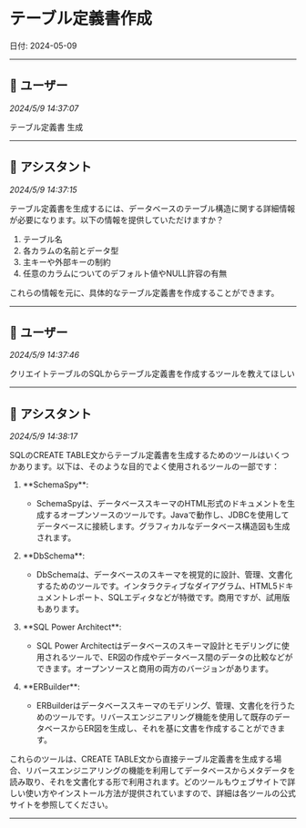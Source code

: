 # テーブル定義書作成

日付: 2024-05-09

---

## 👤 ユーザー
*2024/5/9 14:37:07*

テーブル定義書 生成

---

## 🤖 アシスタント
*2024/5/9 14:37:15*

テーブル定義書を生成するには、データベースのテーブル構造に関する詳細情報が必要になります。以下の情報を提供していただけますか？

1. テーブル名
2. 各カラムの名前とデータ型
3. 主キーや外部キーの制約
4. 任意のカラムについてのデフォルト値やNULL許容の有無

これらの情報を元に、具体的なテーブル定義書を作成することができます。

---

## 👤 ユーザー
*2024/5/9 14:37:46*

クリエイトテーブルのSQLからテーブル定義書を作成するツールを教えてほしい

---

## 🤖 アシスタント
*2024/5/9 14:38:17*

SQLのCREATE TABLE文からテーブル定義書を生成するためのツールはいくつかあります。以下は、そのような目的でよく使用されるツールの一部です：

1. \*\*SchemaSpy\*\*:
   - SchemaSpyは、データベーススキーマのHTML形式のドキュメントを生成するオープンソースのツールです。Javaで動作し、JDBCを使用してデータベースに接続します。グラフィカルなデータベース構造図も生成されます。

2. \*\*DbSchema\*\*:
   - DbSchemaは、データベースのスキーマを視覚的に設計、管理、文書化するためのツールです。インタラクティブなダイアグラム、HTML5ドキュメントレポート、SQLエディタなどが特徴です。商用ですが、試用版もあります。

3. \*\*SQL Power Architect\*\*:
   - SQL Power Architectはデータベースのスキーマ設計とモデリングに使用されるツールで、ER図の作成やデータベース間のデータの比較などができます。オープンソースと商用の両方のバージョンがあります。

4. \*\*ERBuilder\*\*:
   - ERBuilderはデータベーススキーマのモデリング、管理、文書化を行うためのツールです。リバースエンジニアリング機能を使用して既存のデータベースからER図を生成し、それを基に文書を作成することができます。

これらのツールは、CREATE TABLE文から直接テーブル定義書を生成する場合、リバースエンジニアリングの機能を利用してデータベースからメタデータを読み取り、それを文書化する形で利用されます。どのツールもウェブサイトで詳しい使い方やインストール方法が提供されていますので、詳細は各ツールの公式サイトを参照してください。

---
